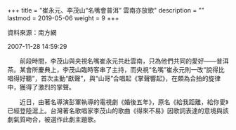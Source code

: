 +++
title = "崔永元、李茂山“名嘴會普洱” 雲南亦放歌"
description = ""
lastmod = 2019-05-06
weight = 9
+++

資料來源：南方網

2007-11-28 14:59:29

　　前段時間，李茂山與央視名嘴崔永元共赴雲南，只為他們共同的愛好——普洱茶。某會所慶典上，李茂山臨時客串了主持，而央視“名嘴”崔永元則一改“說得比唱得好聽”，首次主動“獻聲”，與“山哥”合唱起《掌聲響起》，在頗為合拍的旋律中，獲得了激烈的掌聲。

　　近日，由著名導演彭軍執導的電視劇《婚後五年》，原名《給我距離，給你愛》已經登陸滬上。台灣著名歌唱家李茂山的歌曲《得來不易》因歌詞表達的意境與該劇氣質吻合，被選作此劇主題歌。